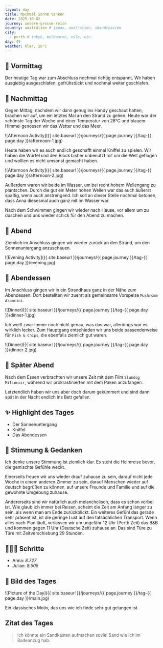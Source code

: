 ```yaml
---
layout: day
title: Nochmal Sonne tanken
date: 2025-10-02
journey: unsere-grosse-reise
country: australien # japan, australien, skandinavien
city:
  - perth # tokyo, melbourne, oslo, etc.
day: 49
weather: Klar, 28°C
---
```


## 🌅 Vormittag

Der heutige Tag war zum Abschluss nochmal richtig entspannt.
Wir haben ausgiebig ausgeschlafen, gefrühstückt und nochmal weiter geschlafen.

## 🌆 Nachmittag

Gegen Mittag, nachdem wir dann genug ins Handy geschaut hatten, brachen wir auf, um ein letztes Mal an den Strand zu gehen.
Heute war der schönste Tag der Woche und einer Temperatur von 28°C und blauem Himmel genossen wir das Wetter und das Meer. 

![Afternoon Activity]({{ site.baseurl }}/journeys/{{ page.journey }}/tag-{{ page.day }}/afternoon-1.jpg)

Heute haben wir es auch endlich geschafft einmal Kniffel zu spielen.
Wir haben die Würfel und den Block bisher unbenutzt mit um die Welt geflogen und wollten es nicht umsonst gemacht haben.

![Afternoon Activity]({{ site.baseurl }}/journeys/{{ page.journey }}/tag-{{ page.day }}/afternoon-2.jpg)

Außerdem waren wir beide im Wasser, um bei recht hohem Wellengang zu plantschen.
Durch die gut ein Meter hohen Wellen war das auch äußerst spaßig, wenn auch anstrengend.
Ich soll an dieser Stelle nochmal betonen, dass Anna diesesmal auch ganz mit im Wasser war.

Nach dem Schwimmen gingen wir wieder nach Hause, vor allem um zu duschen und uns wieder schick für den Abend zu machen.

## 🌙 Abend

Ziemlich im Anschluss gingen wir wieder zurück an den Strand, um den Sonnenuntergang anzuschauen.

![Evening Activity]({{ site.baseurl }}/journeys/{{ page.journey }}/tag-{{ page.day }}/evening.jpg)

## 🍜 Abendessen

Im Anschluss gingen wir in ein Strandhaus ganz in der Nähe zum Abendessen.
Dort bestellten wir zuerst als gemeinsame Vorspeise `Mushromm Arancini`.

![Dinner]({{ site.baseurl }}/journeys/{{ page.journey }}/tag-{{ page.day }}/dinner-1.jpg)

Ich weiß zwar immer noch nicht genau, was das war, allerdings war es wirklich lecker.
Zum Hauptgang entschieden wir uns beide passenderweise für `Fish & Chips`, die ebenfalls ziemlich gut waren.

![Dinner]({{ site.baseurl }}/journeys/{{ page.journey }}/tag-{{ page.day }}/dinner-2.jpg)

## 🌙 Später Abend

Nach dem Essen verbrachten wir unsere Zeit mit dem Film `Slumdog Milionair`, während wir prokrastinierten mit dem Paken anzufangen.

Letztendlich haben wir uns aber doch darum gekümmert und sind dann spät in der Nacht endlich ins Bett gefallen.

## ✨ Highlight des Tages

- Der Sonnenuntergang
- Kniffel
- Das Abendessen

## 💭 Stimmung & Gedanken

Ich denke unsere Stimmung ist ziemlich klar.
Es steht die Heimreise bevor, die gemischte Gefühle weckt.

Einerseits freuen wir uns wieder drauf zuhause zu sein, darauf nicht jede Woche in einem anderen Zimmer zu sein, darauf Menschen wieder auf deutsch begrüßen zu können, auf unsere Freunde und Familie und auf die gewohnte Umgebung zuhause.

Andererseits sind wir natürlich auch melancholisch, dass es schon vorbei ist.
Wie glaub ich immer bei Reisen, scheint die Zeit am Anfang länger zu sein, als wenn man am Ende zurückblickt.
Ein weiteres Gefühl das gerade sehr präsent ist, ist die geringe Lust auf den tatsächlichen Transport.
Wenn alles nach Plan läuft, verlassen wir um ungefähr 12 Uhr (Perth Zeit) das B&B und kommen gegen 11 Uhr (Deutsche Zeit) zuhause an.
Das sind Türe zu Türe mit Zeitverschiebung 29 Stunden. 

## 🏃🏽‍♀️ Schritte

- Anna: _8.727_  
- Julian: _8.505_  

## 📸 Bild des Tages

![Picture of the Day]({{ site.baseurl }}/journeys/{{ page.journey }}/tag-{{ page.day }}/main.jpg)

Ein klassisches Motiv, das uns wie ich finde sehr gut gelungen ist.

## Zitat des Tages

> Ich könnte ein Sandkasten aufmachen soviel Sand wie ich im Badeanzug hab.